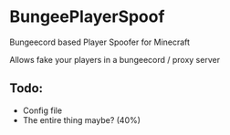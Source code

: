 # BungeePlayerSpoof
Bungeecord based Player Spoofer for Minecraft

Allows fake your players in a bungeecord / proxy server

## Todo:

- Config file
- The entire thing maybe? (40%)
